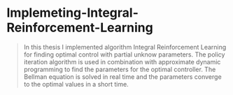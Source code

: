 # Implemeting-Integral-Reinforcement-Learning
> In this thesis I implemented algorithm Integral Reinforcement Learning for finding optimal control with partial unknow parameters. The policy iteration algorithm is used in combination with approximate dynamic programming to find the parameters for the optimal controller. The Bellman equation is solved in real time and the parameters converge to the optimal values ​​in a short time.
